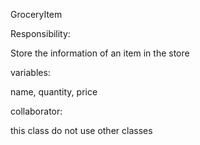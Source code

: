 GroceryItem

Responsibility:

Store the information of an item in the store

variables:

name, quantity, price

collaborator:

this class do not use other classes
